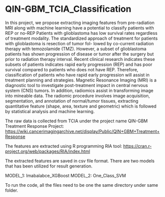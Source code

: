 # QIN-GBM_TCIA_Classification
In this project, we propose extracting imaging features from pre-radiation MRI along with machine learning have a potential to classify patients with REP or no-REP
Patients with glioblastoma has low survival rates regardless of treatment modality. The standardized approach of treatment for patients with glioblastoma is resection of tumor fol- lowed by co-current radiation therapy with temozolamide (TMZ). However, a subset of glioblastoma patients has shown progression of disease or tumor after the surgery but prior to radiation therapy interval. Recent clinical research indicates these subsets of patients indicates rapid early progression (REP) and has poor survival compared to patients who does not have REP. Therefore, classification of patients who have rapid early progression will assist in treatment planning and strategies. Magnetic Resonance Imaging (MRI) is a diagnostic tool to investigate post-treatment impact in central nervous system (CNS) tumors. In addition, radiomics assist in transforming image into mineable data. The radiomic procedure involves image acquisition, segmentation, and annotation of normal/tumor tissues, extracting quantitative feature (shape, area, texture and geometric) which is followed by statistical analysis and machine learning. 

The raw data is collected from TCIA under the project name QIN-GBM Treatment Response Project:
https://wiki.cancerimagingarchive.net/display/Public/QIN+GBM+Treatment+Response

The features are extracted using R programming RIA tool:
https://cran.r-project.org/web/packages/RIA/index.html

The extracted features are saved in csv file format. There are two models that has been utilized for result generation.

MODEL_1: Imabalabce_XGBoost
MODEL_2: One_Class_SVM

To run the code, all the files need to be one the same directory under same folder.
